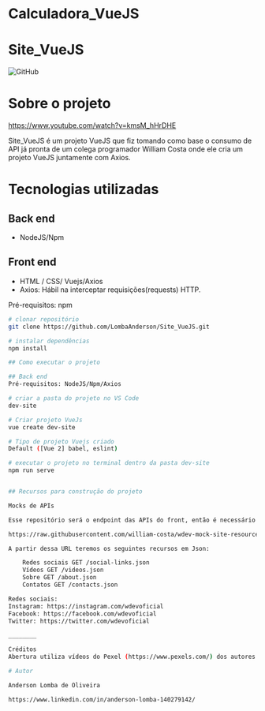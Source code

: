 # Calculadora_VueJS

# Site_VueJS

![GitHub](https://img.shields.io/github/license/LombaAnderson/Calculadora_VueJS)

# Sobre o projeto

https://www.youtube.com/watch?v=kmsM_hHrDHE

Site_VueJS é um projeto VueJS que fiz tomando como base o consumo de API já pronta de um colega programador William Costa onde ele cria um projeto VueJS juntamente com Axios.

# Tecnologias utilizadas
## Back end
- NodeJS/Npm


## Front end 
- HTML / CSS/ Vuejs/Axios
- Axios: Hábil na interceptar requisições(requests) HTTP.

Pré-requisitos: npm 

```bash
# clonar repositório
git clone https://github.com/LombaAnderson/Site_VueJS.git

# instalar dependências
npm install

## Como executar o projeto

## Back end
Pré-requisitos: NodeJS/Npm/Axios

# criar a pasta do projeto no VS Code
dev-site

# Criar projeto VueJs
vue create dev-site

# Tipo de projeto Vuejs criado
Default ([Vue 2] babel, eslint)

# executar o projeto no terminal dentro da pasta dev-site
npm run serve


## Recursos para construção do projeto

Mocks de APIs

Esse repositório será o endpoint das APIs do front, então é necessário configurar a seguinte URL como base:

https://raw.githubusercontent.com/william-costa/wdev-mock-site-resources/master/api

A partir dessa URL teremos os seguintes recursos em Json:

    Redes sociais GET /social-links.json
    Vídeos GET /videos.json
    Sobre GET /about.json
    Contatos GET /contacts.json

Redes sociais:
Instagram: https://instagram.com/wdevoficial
Facebook: https://facebook.com/wdevoficial
Twitter: https://twitter.com/wdevoficial

________

Créditos
Abertura utiliza vídeos do Pexel (https://www.pexels.com/) dos autores Carlos Arribas, Joseph Redfield e BuildWith Angga

# Autor

Anderson Lomba de Oliveira

https://www.linkedin.com/in/anderson-lomba-140279142/
